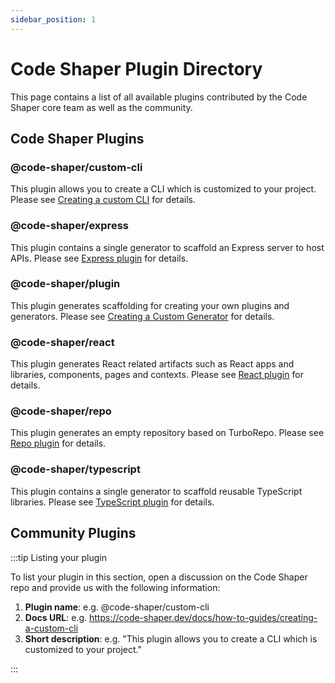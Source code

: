 ```yaml
---
sidebar_position: 1
---
```


# Code Shaper Plugin Directory

This page contains a list of all available plugins contributed by the Code
Shaper core team as well as the community.

## Code Shaper Plugins

### @code-shaper/custom-cli

This plugin allows you to create a CLI which is customized to your project.
Please see [Creating a custom CLI](../how-to-guides/creating-a-custom-cli) for
details.

### @code-shaper/express

This plugin contains a single generator to scaffold an Express server to host
APIs. Please see [Express plugin](../reference/express-plugin.md) for details.

### @code-shaper/plugin

This plugin generates scaffolding for creating your own plugins and generators.
Please see
[Creating a Custom Generator](../how-to-guides/creating-a-custom-generator.md)
for details.

### @code-shaper/react

This plugin generates React related artifacts such as React apps and libraries,
components, pages and contexts. Please see
[React plugin](../reference/react-plugin.md) for details.

### @code-shaper/repo

This plugin generates an empty repository based on TurboRepo. Please see
[Repo plugin](../reference/repo-plugin.md) for details.

### @code-shaper/typescript

This plugin contains a single generator to scaffold reusable TypeScript
libraries. Please see [TypeScript plugin](../reference/typescript-plugin.md) for
details.

## Community Plugins

:::tip Listing your plugin

To list your plugin in this section, open a discussion on the Code Shaper repo
and provide us with the following information:

1. **Plugin name**: e.g. @code-shaper/custom-cli
2. **Docs URL**: e.g.
   https://code-shaper.dev/docs/how-to-guides/creating-a-custom-cli
3. **Short description**: e.g. "This plugin allows you to create a CLI which is
   customized to your project."

:::
